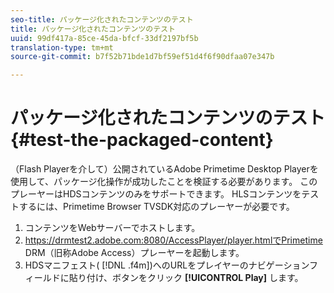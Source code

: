 ```yaml
---
seo-title: パッケージ化されたコンテンツのテスト
title: パッケージ化されたコンテンツのテスト
uuid: 99df417a-85ce-45da-bfcf-33df2197bf5b
translation-type: tm+mt
source-git-commit: b7f52b71bde1d7bf59ef51d4f6f90dfaa07e347b

---
```



# パッケージ化されたコンテンツのテスト {#test-the-packaged-content}

（Flash Playerを介して）公開されているAdobe Primetime Desktop Playerを使用して、パッケージ化操作が成功したことを検証する必要があります。 このプレーヤーはHDSコンテンツのみをサポートできます。 HLSコンテンツをテストするには、Primetime Browser TVSDK対応のプレーヤーが必要です。

1. コンテンツをWebサーバーでホストします。
1. https://drmtest2.adobe.com:8080/AccessPlayer/player.htmlでPrimetime DRM（旧称Adobe Access）プレーヤーを起動します。
1. HDSマニフェスト( [!DNL .f4m])へのURLをプレイヤーのナビゲーションフィールドに貼り付け、ボタンをクリック **[!UICONTROL Play]** します。
